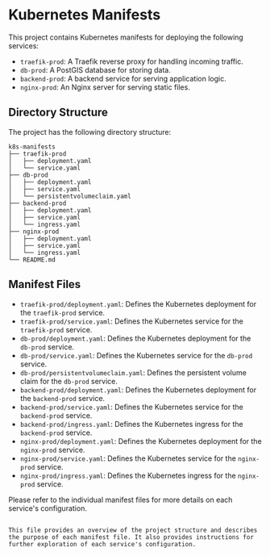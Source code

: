 # Kubernetes Manifests

This project contains Kubernetes manifests for deploying the following services:

- `traefik-prod`: A Traefik reverse proxy for handling incoming traffic.
- `db-prod`: A PostGIS database for storing data.
- `backend-prod`: A backend service for serving application logic.
- `nginx-prod`: An Nginx server for serving static files.

## Directory Structure

The project has the following directory structure:

```
k8s-manifests
├── traefik-prod
│   ├── deployment.yaml
│   └── service.yaml
├── db-prod
│   ├── deployment.yaml
│   ├── service.yaml
│   └── persistentvolumeclaim.yaml
├── backend-prod
│   ├── deployment.yaml
│   ├── service.yaml
│   └── ingress.yaml
├── nginx-prod
│   ├── deployment.yaml
│   ├── service.yaml
│   └── ingress.yaml
└── README.md
```

## Manifest Files

- `traefik-prod/deployment.yaml`: Defines the Kubernetes deployment for the `traefik-prod` service.
- `traefik-prod/service.yaml`: Defines the Kubernetes service for the `traefik-prod` service.
- `db-prod/deployment.yaml`: Defines the Kubernetes deployment for the `db-prod` service.
- `db-prod/service.yaml`: Defines the Kubernetes service for the `db-prod` service.
- `db-prod/persistentvolumeclaim.yaml`: Defines the persistent volume claim for the `db-prod` service.
- `backend-prod/deployment.yaml`: Defines the Kubernetes deployment for the `backend-prod` service.
- `backend-prod/service.yaml`: Defines the Kubernetes service for the `backend-prod` service.
- `backend-prod/ingress.yaml`: Defines the Kubernetes ingress for the `backend-prod` service.
- `nginx-prod/deployment.yaml`: Defines the Kubernetes deployment for the `nginx-prod` service.
- `nginx-prod/service.yaml`: Defines the Kubernetes service for the `nginx-prod` service.
- `nginx-prod/ingress.yaml`: Defines the Kubernetes ingress for the `nginx-prod` service.

Please refer to the individual manifest files for more details on each service's configuration.
```

This file provides an overview of the project structure and describes the purpose of each manifest file. It also provides instructions for further exploration of each service's configuration.